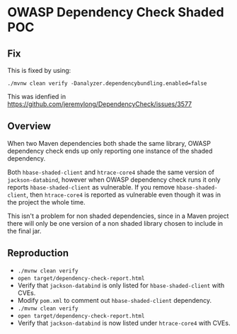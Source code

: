 # OWASP Dependency Check Shaded POC

## Fix
This is fixed by using:

 `./mvnw clean verify -Danalyzer.dependencybundling.enabled=false`

This was idenfied in https://github.com/jeremylong/DependencyCheck/issues/3577

## Overview
When two Maven dependencies both shade the same library, 
OWASP dependency check ends up only reporting one instance
of the shaded dependency.

Both `hbase-shaded-client` and `htrace-core4` shade 
the same version of `jackson-databind`, however when OWASP 
dependency check runs it only reports `hbase-shaded-client` 
as vulnerable. If you remove `hbase-shaded-client`, then 
`htrace-core4` is reported as vulnerable even though it 
was in the project the whole time.

This isn't a problem for non shaded dependencies,
since in a Maven project there will only be one version
of a non shaded library chosen to include in the final
jar.

## Reproduction
* `./mvnw clean verify`
* `open target/dependency-check-report.html`
* Verify that `jackson-databind` is only listed for `hbase-shaded-client` with CVEs.
* Modify `pom.xml` to comment out `hbase-shaded-client` dependency.
* `./mvnw clean verify`
* `open target/dependency-check-report.html`
* Verify that `jackson-databind` is now listed under `htrace-core4` with CVEs.
